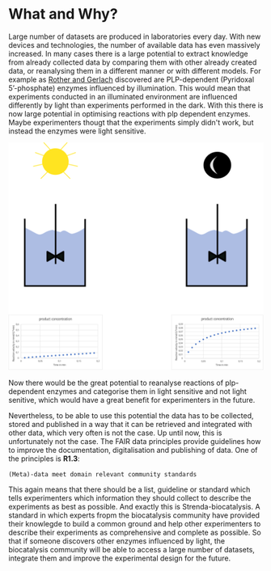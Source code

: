 # What and Why?

Large number of datasets are produced in laboratories every day. With new devices and technologies, the number of available data has even massively increased. In many cases there is a large potential to extract knowledge from already collected data by comparing them with other already created data, or reanalysing them in a different manner or with different models. For example as [Rother and Gerlach](https://chemistry-europe.onlinelibrary.wiley.com/doi/full/10.1002/cctc.202100163) discovered are PLP-dependent (Pyridoxal 5’-phosphate) enzymes influenced by illumination. This would mean that experiments conducted in an illuminated environment are influenced differently by light than experiments performed in the dark. With this there is now large potential in optimising reactions with plp dependent enzymes. Maybe experimenters thougt that the experiments simply didn't work, but instead the enzymes were light sensitive.  

<img src="assets/light-vs-dark.svg" width=700>

Now there would be the great potential to reanalyse reactions of plp-dependent enzymes and categorise them in light sensitive and not light senitive, which would have a great benefit for experimenters in the future.

Nevertheless, to be able to use this potential the data has to be collected, stored and published in a way that it can be retrieved and integrated with other data, which very often is not the case. Up until now, this is unfortunately not the case. The FAIR data principles provide guidelines how to improve the documentation, digitalisation and publishing of data. One of the principles is **R1.3**:

```
(Meta)-data meet domain relevant community standards

```

This again means that there should be a list, guideline or standard which tells experimenters which information they should collect to describe the experiments as best as possible. And exactly this is Strenda-biocatalysis. A standard in which experts fropm the biocatalysis community have provided their knowlegde to build a common ground and help other experimenters to describe their experiments as comprehensive and complete as possible. So that if someone discovers other enzymes influenced by light, the biocatalysis community will be able to access a large number of datasets, integrate them and improve the experimental design for the future. 